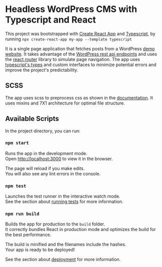 # Headless WordPress CMS with Typescript and React

This project was bootstrapped with [Create React App](https://github.com/facebook/create-react-app) and [Typescript](https://www.typescriptlang.org/), by running `npx create-react-app my-app --template typescript`

It is a single page application that fetches posts from a WordPress [demo website](try-pliska.nasiothemes.com/). It takes advantage of the [WordPress rest api endpoints](https://developer.wordpress.org/rest-api/) and uses the [react router](https://v5.reactrouter.com/web/guides/quick-start) library to simulate page navigation. The app uses [typescript's types](https://www.typescriptlang.org/docs/handbook/basic-types.html) and custom interfaces to minimize potential errors and improve the project's predictability.

## SCSS
The app uses scss to preprocess css as shown in the [documentation](https://create-react-app.dev/docs/adding-a-sass-stylesheet/). It uses mixins and 7X1 architecture for optimal file structure.

## Available Scripts

In the project directory, you can run:

### `npm start`

Runs the app in the development mode.\
Open [http://localhost:3000](http://localhost:3000) to view it in the browser.

The page will reload if you make edits.\
You will also see any lint errors in the console.

### `npm test`

Launches the test runner in the interactive watch mode.\
See the section about [running tests](https://facebook.github.io/create-react-app/docs/running-tests) for more information.

### `npm run build`

Builds the app for production to the `build` folder.\
It correctly bundles React in production mode and optimizes the build for the best performance.

The build is minified and the filenames include the hashes.\
Your app is ready to be deployed!

See the section about [deployment](https://facebook.github.io/create-react-app/docs/deployment) for more information.